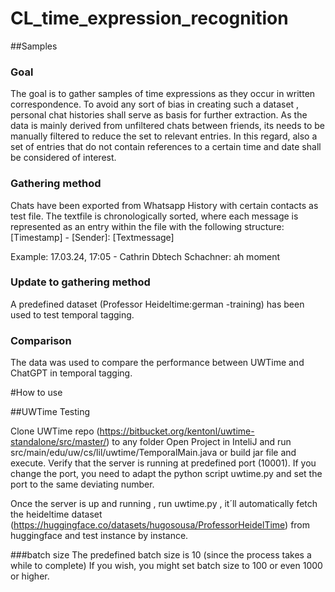 # CL_time_expression_recognition


##Samples
### Goal
The goal is to gather samples of time expressions as they occur in written correspondence. To avoid any sort of bias in creating such a dataset , personal chat histories shall serve as basis for further extraction. As the data is mainly derived from unfiltered chats between friends, its needs to be manually filtered to reduce the set to relevant entries. In this regard, also a set of entries that do not contain references to a certain time and date shall be considered of interest. 
### Gathering method

Chats have been exported from Whatsapp History with certain contacts as test file.
The textfile is chronologically sorted, where each message is represented as an entry within the file with the following structure: [Timestamp] - [Sender]: [Textmessage]
    
Example: 17.03.24, 17:05 - Cathrin Dbtech Schachner: ah moment


### Update to gathering method

A predefined dataset (Professor Heideltime:german -training) has been used to test temporal tagging.

### Comparison

The data was used to compare the performance between UWTime and ChatGPT in temporal tagging. 



#How to use 

##UWTime Testing

Clone UWTime repo (https://bitbucket.org/kentonl/uwtime-standalone/src/master/) to any folder
Open Project in InteliJ and run src/main/edu/uw/cs/lil/uwtime/TemporalMain.java or build jar file and execute.
Verify that the server is running at predefined port (10001). 
If you change the port, you need to adapt the python script uwtime.py and set the port to the same deviating number.

Once the server is up and running , run uwtime.py , it´ll automatically fetch the heideltime dataset (https://huggingface.co/datasets/hugosousa/ProfessorHeidelTime) from huggingface and test instance by instance. 

###batch size
The predefined batch size is 10 (since the process takes a while to complete)
If you wish, you might set batch size to 100 or even 1000 or higher. 




